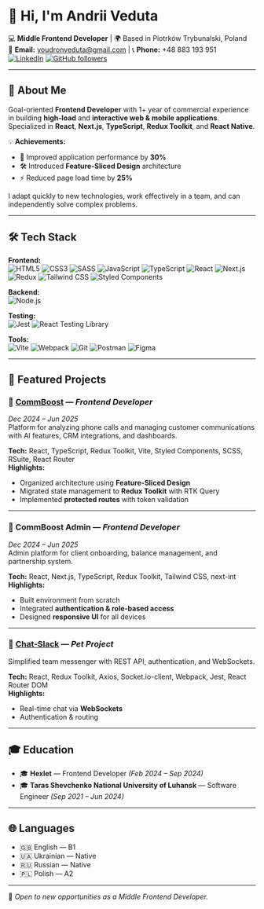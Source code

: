 # 👋 Hi, I'm Andrii Veduta

💻 **Middle Frontend Developer** | 🌍 Based in Piotrków Trybunalski, Poland  
📧 **Email:** youdronveduta@gmail.com | 📞 **Phone:** +48 883 193 951  
[![LinkedIn](https://img.shields.io/badge/LinkedIn-Profile-blue?logo=linkedin)](https://www.linkedin.com/in/andrii-veduta-750188317)  [![GitHub followers](https://img.shields.io/github/followers/Reyka141?style=social)](https://github.com/Reyka141)  

---

## 🚀 About Me
Goal-oriented **Frontend Developer** with 1+ year of commercial experience in building **high-load** and **interactive web & mobile applications**.  
Specialized in **React**, **Next.js**, **TypeScript**, **Redux Toolkit**, and **React Native**.  

💡 **Achievements:**
- 🚀 Improved application performance by **30%**
- 🛠 Introduced **Feature-Sliced Design** architecture
- ⚡ Reduced page load time by **25%**

I adapt quickly to new technologies, work effectively in a team, and can independently solve complex problems.

---

## 🛠 Tech Stack

**Frontend:**  
![HTML5](https://img.shields.io/badge/HTML5-E34F26?logo=html5&logoColor=fff)
![CSS3](https://img.shields.io/badge/CSS3-1572B6?logo=css3&logoColor=fff)
![SASS](https://img.shields.io/badge/Sass-CC6699?logo=sass&logoColor=fff)
![JavaScript](https://img.shields.io/badge/JavaScript-F7DF1E?logo=javascript&logoColor=000)
![TypeScript](https://img.shields.io/badge/TypeScript-3178C6?logo=typescript&logoColor=fff)
![React](https://img.shields.io/badge/React-61DAFB?logo=react&logoColor=000)
![Next.js](https://img.shields.io/badge/Next.js-000?logo=nextdotjs&logoColor=fff)
![Redux](https://img.shields.io/badge/Redux-764ABC?logo=redux&logoColor=fff)
![Tailwind CSS](https://img.shields.io/badge/Tailwind_CSS-38B2AC?logo=tailwind-css&logoColor=fff)
![Styled Components](https://img.shields.io/badge/styled--components-DB7093?logo=styled-components&logoColor=fff)

**Backend:**  
![Node.js](https://img.shields.io/badge/Node.js-339933?logo=node.js&logoColor=fff)

**Testing:**  
![Jest](https://img.shields.io/badge/Jest-C21325?logo=jest&logoColor=fff)
![React Testing Library](https://img.shields.io/badge/RTL-E33332?logo=testing-library&logoColor=fff)

**Tools:**  
![Vite](https://img.shields.io/badge/Vite-646CFF?logo=vite&logoColor=fff)
![Webpack](https://img.shields.io/badge/Webpack-8DD6F9?logo=webpack&logoColor=000)
![Git](https://img.shields.io/badge/Git-F05032?logo=git&logoColor=fff)
![Postman](https://img.shields.io/badge/Postman-FF6C37?logo=postman&logoColor=fff)
![Figma](https://img.shields.io/badge/Figma-F24E1E?logo=figma&logoColor=fff)

---

## 📂 Featured Projects

### 🔹 [CommBoost](https://commboost.ru/) — *Frontend Developer*  
*Dec 2024 – Jun 2025*  
Platform for analyzing phone calls and managing customer communications with AI features, CRM integrations, and dashboards.  

**Tech:** React, TypeScript, Redux Toolkit, Vite, Styled Components, SCSS, RSuite, React Router  
**Highlights:**  
- Organized architecture using **Feature-Sliced Design**  
- Migrated state management to **Redux Toolkit** with RTK Query  
- Implemented **protected routes** with token validation

---

### 🔹 CommBoost Admin — *Frontend Developer*  
*Dec 2024 – Jun 2025*  
Admin platform for client onboarding, balance management, and partnership system.  

**Tech:** React, Next.js, TypeScript, Redux Toolkit, Tailwind CSS, next-int  
**Highlights:**  
- Built environment from scratch  
- Integrated **authentication & role-based access**  
- Designed **responsive UI** for all devices

---

### 🔹 [Chat-Slack](https://chat-slack-js00.onrender.com/) — *Pet Project*  
Simplified team messenger with REST API, authentication, and WebSockets.  

**Tech:** React, Redux Toolkit, Axios, Socket.io-client, Webpack, Jest, React Router DOM  
**Highlights:**  
- Real-time chat via **WebSockets**  
- Authentication & routing

---

## 🎓 Education
- 🎓 **Hexlet** — Frontend Developer *(Feb 2024 – Sep 2024)*  
- 🎓 **Taras Shevchenko National University of Luhansk** — Software Engineer *(Sep 2021 – Jun 2024)*  

---

## 🌐 Languages
- 🇬🇧 English — B1  
- 🇺🇦 Ukrainian — Native  
- 🇷🇺 Russian — Native  
- 🇵🇱 Polish — A2  

---

💬 *Open to new opportunities as a Middle Frontend Developer.*  
